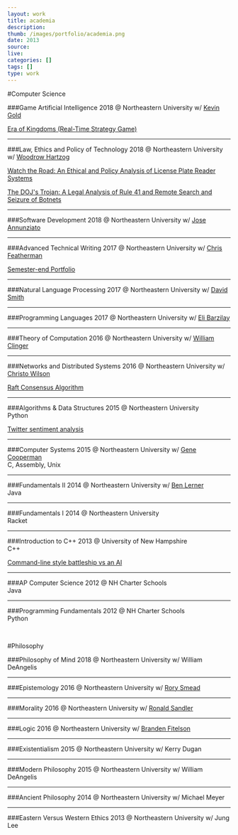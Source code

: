 ```yaml
---
layout: work
title: academia
description:
thumb: /images/portfolio/academia.png
date: 2013
source:
live:
categories: []
tags: []
type: work
---
```



#Computer Science

###Game Artificial Intelligence
2018 @ Northeastern University w/ [Kevin Gold](https://www.ccis.northeastern.edu/people/kevin-gold/)<br>

[Era of Kingdoms (Real-Time Strategy Game)](https://github.com/john4/era_of_kingdoms/)

---

###Law, Ethics and Policy of Technology
2018 @ Northeastern University w/ [Woodrow Hartzog](https://www.northeastern.edu/law/faculty/directory/hartzog.html)<br>

[Watch the Road: An Ethical and Policy Analysis of License Plate Reader Systems](/docs/watch-the-road.pdf)

[The DOJ's Trojan: A Legal Analysis of Rule 41 and Remote Search and Seizure of Botnets](/docs/dojs-trojan.pdf)

---

###Software Development
2018 @ Northeastern University w/ [Jose Annunziato](https://github.com/jannunzi)<br>

---

###Advanced Technical Writing
2017 @ Northeastern University w/ [Chris Featherman](https://www.northeastern.edu/cssh/faculty/christopher-featherman)<br>

[Semester-end Portfolio](/portfolio/writing/)

---

###Natural Language Processing
2017 @ Northeastern University w/ [David Smith](http://www.ccis.northeastern.edu/people/david-smith/)<br>

---

###Programming Languages
2017 @ Northeastern University w/ [Eli Barzilay](http://www.ccis.northeastern.edu/people/eli-barzilay/)<br>

---

###Theory of Computation
2016 @ Northeastern University w/ [William Clinger](http://www.ccis.northeastern.edu/people/william-d-clinger/)<br>

---

###Networks and Distributed Systems
2016 @ Northeastern University w/ [Christo Wilson](http://www.ccs.neu.edu/home/cbw/)<br>

[Raft Consensus Algorithm](https://github.com/john4/raft-implementation/blob/master/3700kvstore)

---

###Algorithms & Data Structures
2015 @ Northeastern University<br>
Python

[Twitter sentiment analysis](https://github.com/John4/twitter-sentiment-analysis)

---

###Computer Systems
2015 @ Northeastern University w/ [Gene Cooperman](http://www.ccis.northeastern.edu/people/gene-cooperman/)<br>
C, Assembly, Unix

---

###Fundamentals II
2014 @ Northeastern University w/ [Ben Lerner](http://www.ccs.neu.edu/home/blerner/)<br>
Java

---

###Fundamentals I
2014 @ Northeastern University<br>
Racket

---

###Introduction to C++
2013 @ University of New Hampshire<br>
C++

[Command-line style battleship vs an AI](https://gist.github.com/John4/0b01928877477469fcdb)

---

###AP Computer Science
2012 @ NH Charter Schools<br>
Java

---

###Programming Fundamentals
2012 @ NH Charter Schools<br>
Python


<br>

#Philosophy

###Philosophy of Mind
2018 @ Northeastern University w/ William DeAngelis<br>

---

###Epistemology
2016 @ Northeastern University w/ [Rory Smead](https://www.northeastern.edu/cssh/faculty/rory-smead)<br>

---

###Morality
2016 @ Northeastern University w/ [Ronald Sandler](http://www.northeastern.edu/ethics/people/ronald-sandler/)<br>

---

###Logic
2016 @ Northeastern University w/ [Branden Fitelson](http://fitelson.org)<br>

---

###Existentialism
2015 @ Northeastern University w/ Kerry Dugan<br>

---

###Modern Philosophy
2015 @ Northeastern University w/ William DeAngelis<br>

---

###Ancient Philosophy
2014 @ Northeastern University w/ Michael Meyer<br>

---

###Eastern Versus Western Ethics
2013 @ Northeastern University w/ Jung Lee<br>

